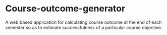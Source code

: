 # Course-outcome-generator
A web based application for calculating course outcome at the end of each semester so as to estimate successfulness of a particular course objective.
